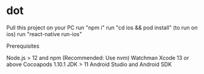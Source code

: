 # dot

Pull this project on your PC
run "npm i"
run "cd ios && pod install" (to run on ios)
run "react-native run-ios"

Prerequisites

Node.js > 12 and npm (Recommended: Use nvm)
Watchman
Xcode 13 or above
Cocoapods 1.10.1
JDK > 11
Android Studio and Android SDK
